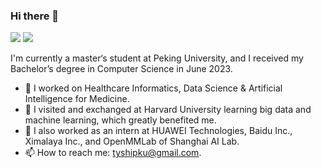 ### Hi there 👋

<!--
**STYAI/STYAI** is a ✨ _special_ ✨ repository because its `README.md` (this file) appears on your GitHub profile.

Here are some ideas to get you started:

- 🔭 I’m currently working on ...
- 🌱 I’m currently learning ...
- 👯 I’m looking to collaborate on ...
- 🤔 I’m looking for help with ...
- 💬 Ask me about ...
- 📫 How to reach me: ...
- 😄 Pronouns: ...
- ⚡ Fun fact: ...
-->

[![](https://img.shields.io/badge/🌐%20%20%20Homepage-red??&style=flat-square)](https://github.com/STYAI)
[![](https://img.shields.io/badge/Google%20Scholar-%234285F4.svg?&style=flat-square&logo=google-scholar&logoColor=white)](https://scholar.google.com/)

I'm currently a master‘s student at Peking University, and I received my Bachelor’s degree in Computer Science in June 2023.

- 🔭 I worked on Healthcare Informatics, Data Science & Artificial Intelligence for Medicine.
- 🌱 I visited and exchanged at Harvard University learning big data and machine learning, which greatly benefited me.
- 🔬 I also worked as an intern at HUAWEI Technologies, Baidu Inc., Ximalaya Inc., and OpenMMLab of Shanghai AI Lab.
- 📫 How to reach me: tyshipku@gmail.com.

<!--
[![Github status](https://github-readme-stats.vercel.app/api?username=STYAI)]()
-->

